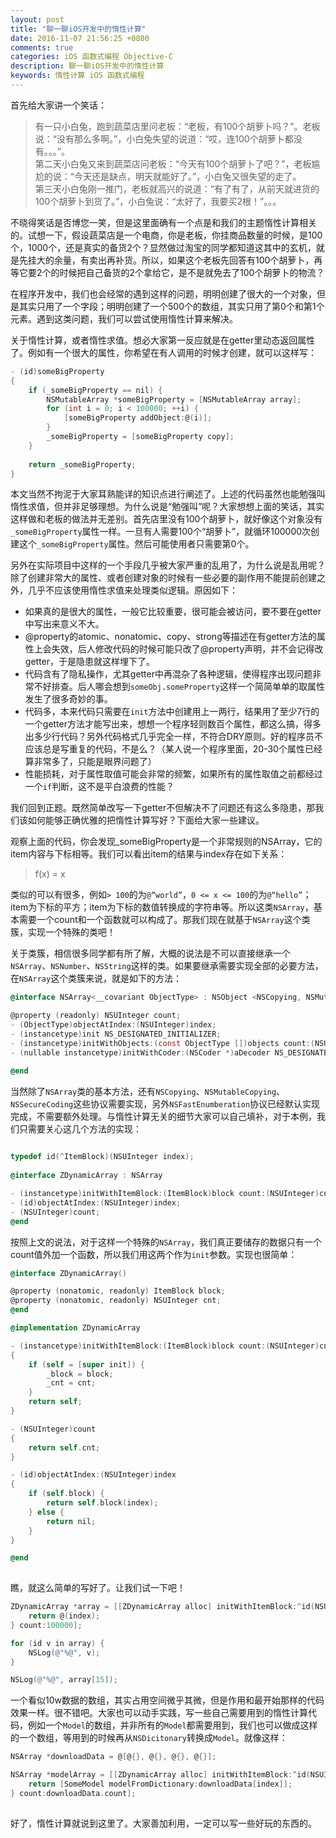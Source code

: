 ```yaml
---
layout: post
title: "聊一聊iOS开发中的惰性计算"
date: 2016-11-07 21:56:25 +0800
comments: true
categories: iOS 函数式编程 Objective-C
description: 聊一聊iOS开发中的惰性计算
keywords: 惰性计算 iOS 函数式编程
---
```

首先给大家讲一个笑话：

> 有一只小白兔，跑到蔬菜店里问老板：“老板，有100个胡萝卜吗？”。老板说：“没有那么多啊。”，小白兔失望的说道：“哎，连100个胡萝卜都没有。。。”。  
> 第二天小白兔又来到蔬菜店问老板：“今天有100个胡萝卜了吧？”，老板尴尬的说：“今天还是缺点，明天就能好了。”，小白兔又很失望的走了。  
> 第三天小白兔刚一推门，老板就高兴的说道：“有了有了，从前天就进货的100个胡萝卜到货了。”，小白兔说：“太好了，我要买2根！”。。。

不晓得笑话是否博您一笑，但是这里面确有一个点是和我们的主题惰性计算相关的。试想一下，假设蔬菜店是一个电商，你是老板，你挂商品数量的时候，是100个，1000个，还是真实的备货2个？显然做过淘宝的同学都知道这其中的玄机，就是先挂大的余量，有卖出再补货。所以，如果这个老板先回答有100个胡萝卜，再等它要2个的时候把自己备货的2个拿给它，是不是就免去了100个胡萝卜的物流？

在程序开发中，我们也会经常的遇到这样的问题，明明创建了很大的一个对象，但是其实只用了一个字段；明明创建了一个500个的数组，其实只用了第0个和第1个元素。遇到这类问题，我们可以尝试使用惰性计算来解决。

关于惰性计算，或者惰性求值。想必大家第一反应就是在getter里动态返回属性了。例如有一个很大的属性，你希望在有人调用的时候才创建，就可以这样写：

``` objective-c
- (id)someBigProperty
{
    if (_someBigProperty == nil) {
        NSMutableArray *someBigProperty = [NSMutableArray array];
        for (int i = 0; i < 100000; ++i) {
            [someBigProperty addObject:@(i)];
        }
        _someBigProperty = [someBigProperty copy];
    }
    
    return _someBigProperty;
}

```

本文当然不拘泥于大家耳熟能详的知识点进行阐述了。上述的代码虽然也能勉强叫惰性求值，但并非足够理想。为什么说是“勉强叫”呢？大家想想上面的笑话，其实这样做和老板的做法并无差别。首先店里没有100个胡萝卜，就好像这个对象没有`_someBigProperty`属性一样。一旦有人需要100个“胡萝卜”，就循环100000次创建这个`_someBigProperty`属性。然后可能使用者只需要第0个。

另外在实际项目中这样的一个手段几乎被大家严重的乱用了，为什么说是乱用呢？除了创建非常大的属性、或者创建对象的时候有一些必要的副作用不能提前创建之外，几乎不应该使用惰性求值来处理类似逻辑。原因如下：

* 如果真的是很大的属性，一般它比较重要，很可能会被访问，要不要在getter中写出来意义不大。
* @property的atomic、nonatomic、copy、strong等描述在有getter方法的属性上会失效，后人修改代码的时候可能只改了@property声明，并不会记得改getter，于是隐患就这样埋下了。
* 代码含有了隐私操作，尤其getter中再混杂了各种逻辑，使得程序出现问题非常不好排查。后人哪会想到`someObj.someProperty`这样一个简简单单的取属性发生了很多奇妙的事。
* 代码多，本来代码只需要在`init`方法中创建用上一两行，结果用了至少7行的一个getter方法才能写出来，想想一个程序轻则数百个属性，都这么搞，得多出多少行代码？另外代码格式几乎完全一样，不符合DRY原则。好的程序员不应该总是写重复的代码，不是么？（某人说一个程序里面，20-30个属性已经算非常多了，只能是眼界问题了）
* 性能损耗，对于属性取值可能会非常的频繁，如果所有的属性取值之前都经过一个`if`判断，这不是平白浪费的性能？

我们回到正题。既然简单改写一下getter不但解决不了问题还有这么多隐患，那我们该如何能够正确优雅的把惰性计算写好？下面给大家一些建议。

观察上面的代码，你会发现_someBigProperty是一个非常规则的NSArray，它的item内容与下标相等。我们可以看出item的结果与index存在如下关系：

> f(x) = x

类似的可以有很多，例如`> 100`的为`@“world”`，`0 <= x <= 100`的为`@“hello”`；item为下标的平方；item为下标的数值转换成的字符串等。所以这类`NSArray`，基本需要一个count和一个函数就可以构成了。那我们现在就基于`NSArray`这个类簇，实现一个特殊的类吧！

关于类簇，相信很多同学都有所了解，大概的说法是不可以直接继承一个`NSArray`、`NSNumber`、`NSString`这样的类。如果要继承需要实现全部的必要方法，在`NSArray`这个类簇来说，就是如下的方法：

``` objective-c
@interface NSArray<__covariant ObjectType> : NSObject <NSCopying, NSMutableCopying, NSSecureCoding, NSFastEnumeration>

@property (readonly) NSUInteger count;
- (ObjectType)objectAtIndex:(NSUInteger)index;
- (instancetype)init NS_DESIGNATED_INITIALIZER;
- (instancetype)initWithObjects:(const ObjectType [])objects count:(NSUInteger)cnt NS_DESIGNATED_INITIALIZER;
- (nullable instancetype)initWithCoder:(NSCoder *)aDecoder NS_DESIGNATED_INITIALIZER;

@end
```

当然除了`NSArray`类的基本方法，还有`NSCopying`、`NSMutableCopying`、`NSSecureCoding`这些协议需要实现，另外`NSFastEnumberation`协议已经默认实现完成，不需要额外处理。与惰性计算无关的细节大家可以自己填补，对于本例，我们只需要关心这几个方法的实现：

``` objective-c
    
typedef id(^ItemBlock)(NSUInteger index);
    
@interface ZDynamicArray : NSArray

- (instancetype)initWithItemBlock:(ItemBlock)block count:(NSUInteger)cnt;
- (id)objectAtIndex:(NSUInteger)index;
- (NSUInteger)count;
@end
```

按照上文的说法，对于这样一个特殊的`NSArray`，我们真正要储存的数据只有一个count值外加一个函数，所以我们用这两个作为`init`参数。实现也很简单：

``` objective-c
@interface ZDynamicArray()

@property (nonatomic, readonly) ItemBlock block;
@property (nonatomic, readonly) NSUInteger cnt;
@end

@implementation ZDynamicArray

- (instancetype)initWithItemBlock:(ItemBlock)block count:(NSUInteger)cnt
{
    if (self = [super init]) {
        _block = block;
        _cnt = cnt;
    }
    return self;
}

- (NSUInteger)count
{
    return self.cnt;
}

- (id)objectAtIndex:(NSUInteger)index
{
    if (self.block) {
        return self.block(index);
    } else {
        return nil;
    }
}

@end 
    
```

瞧，就这么简单的写好了。让我们试一下吧！

``` objective-c
ZDynamicArray *array = [[ZDynamicArray alloc] initWithItemBlock:^id(NSUInteger index) {
    return @(index);
} count:100000];

for (id v in array) {
    NSLog(@"%@", v);
}

NSLog(@"%@", array[15]);
```

一个看似10w数据的数组，其实占用空间微乎其微，但是作用和最开始那样的代码效果一样。很不错吧。大家也可以动手实践，写一些自己需要用到的惰性计算代码，例如一个`Model`的数组，并非所有的`Model`都需要用到，我们也可以做成这样的一个数组，等用到的时候再从`NSDicitonary`转换成`Model`。就像这样：

``` objective-c
NSArray *downloadData = @[@{}, @{}, @{}, @{}];

NSArray *modelArray = [[ZDynamicArray alloc] initWithItemBlock:^id(NSUInteger index) {
    return [SomeModel modelFromDictionary:downloadData[index]];
} count:downloadData.count];    
    
```    

好了，惰性计算就说到这里了。大家善加利用，一定可以写一些好玩的东西的。

